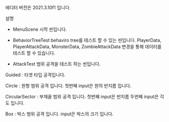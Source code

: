 에디터 버전은 2021.3.10f1 입니다.

설명

- MenuScene
시작 씬입니다.

- BehaviorTreeTest 
behaviro tree를 테스트 할 수 있는 씬입니다.
PlayerData, PlayerAttackData, MonsterData, ZombieAttackData 변경을 통해 데이터를 테스트 할 수 있습니다.

- AttackTest
범위 공격을 테스트 하는 씬입니다.

Guided : 타겟 타입 공격입니다.

Circle : 원형 범위 공격 입니다. 첫번째 input은 원의 반지름 입니다.

CircularSector : 부채꼴 범위 공격 입니다. 첫번째 input은 반지름 두번째 input은 각도 입니다.

Box : 박스 범위 공격 입니다. input은 박스의 크기 입니다.
